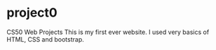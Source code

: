 # project0
CS50 Web Projects
This is my first ever website. I used very basics of HTML, CSS and bootstrap.
